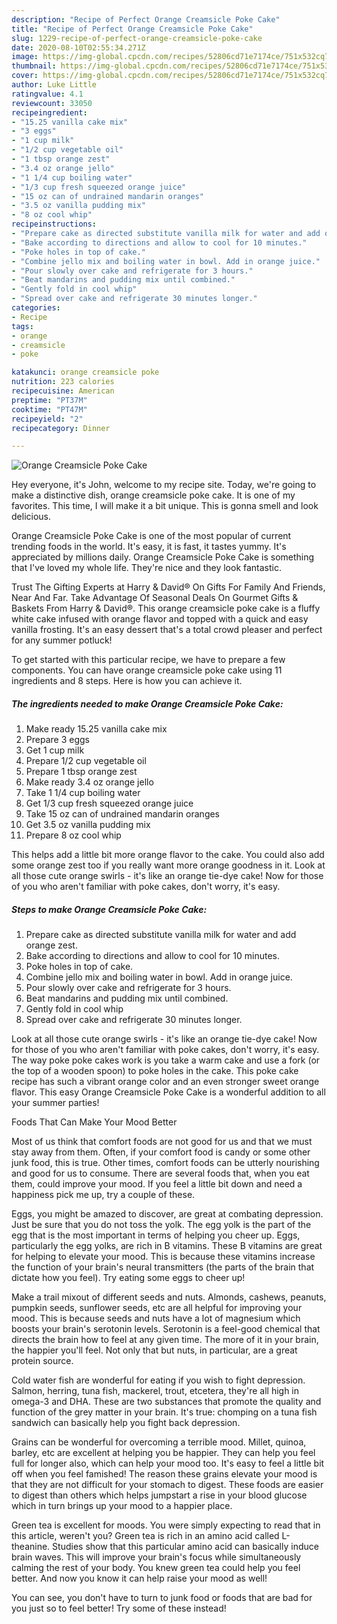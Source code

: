 ```yaml
---
description: "Recipe of Perfect Orange Creamsicle Poke Cake"
title: "Recipe of Perfect Orange Creamsicle Poke Cake"
slug: 1229-recipe-of-perfect-orange-creamsicle-poke-cake
date: 2020-08-10T02:55:34.271Z
image: https://img-global.cpcdn.com/recipes/52806cd71e7174ce/751x532cq70/orange-creamsicle-poke-cake-recipe-main-photo.jpg
thumbnail: https://img-global.cpcdn.com/recipes/52806cd71e7174ce/751x532cq70/orange-creamsicle-poke-cake-recipe-main-photo.jpg
cover: https://img-global.cpcdn.com/recipes/52806cd71e7174ce/751x532cq70/orange-creamsicle-poke-cake-recipe-main-photo.jpg
author: Luke Little
ratingvalue: 4.1
reviewcount: 33050
recipeingredient:
- "15.25 vanilla cake mix"
- "3 eggs"
- "1 cup milk"
- "1/2 cup vegetable oil"
- "1 tbsp orange zest"
- "3.4 oz orange jello"
- "1 1/4 cup boiling water"
- "1/3 cup fresh squeezed orange juice"
- "15 oz can of undrained mandarin oranges"
- "3.5 oz vanilla pudding mix"
- "8 oz cool whip"
recipeinstructions:
- "Prepare cake as directed substitute vanilla milk for water and add orange zest."
- "Bake according to directions and allow to cool for 10 minutes."
- "Poke holes in top of cake."
- "Combine jello mix and boiling water in bowl. Add in orange juice."
- "Pour slowly over cake and refrigerate for 3 hours."
- "Beat mandarins and pudding mix until combined."
- "Gently fold in cool whip"
- "Spread over cake and refrigerate 30 minutes longer."
categories:
- Recipe
tags:
- orange
- creamsicle
- poke

katakunci: orange creamsicle poke 
nutrition: 223 calories
recipecuisine: American
preptime: "PT37M"
cooktime: "PT47M"
recipeyield: "2"
recipecategory: Dinner

---
```



![Orange Creamsicle Poke Cake](https://img-global.cpcdn.com/recipes/52806cd71e7174ce/751x532cq70/orange-creamsicle-poke-cake-recipe-main-photo.jpg)

Hey everyone, it's John, welcome to my recipe site. Today, we're going to make a distinctive dish, orange creamsicle poke cake. It is one of my favorites. This time, I will make it a bit unique. This is gonna smell and look delicious.

Orange Creamsicle Poke Cake is one of the most popular of current trending foods in the world. It's easy, it is fast, it tastes yummy. It's appreciated by millions daily. Orange Creamsicle Poke Cake is something that I've loved my whole life. They're nice and they look fantastic.

Trust The Gifting Experts at Harry &amp; David® On Gifts For Family And Friends, Near And Far. Take Advantage Of Seasonal Deals On Gourmet Gifts &amp; Baskets From Harry &amp; David®. This orange creamsicle poke cake is a fluffy white cake infused with orange flavor and topped with a quick and easy vanilla frosting. It&#39;s an easy dessert that&#39;s a total crowd pleaser and perfect for any summer potluck!


To get started with this particular recipe, we have to prepare a few components. You can have orange creamsicle poke cake using 11 ingredients and 8 steps. Here is how you can achieve it.

<!--inarticleads1-->

##### The ingredients needed to make Orange Creamsicle Poke Cake:

1. Make ready 15.25 vanilla cake mix
1. Prepare 3 eggs
1. Get 1 cup milk
1. Prepare 1/2 cup vegetable oil
1. Prepare 1 tbsp orange zest
1. Make ready 3.4 oz orange jello
1. Take 1 1/4 cup boiling water
1. Get 1/3 cup fresh squeezed orange juice
1. Take 15 oz can of undrained mandarin oranges
1. Get 3.5 oz vanilla pudding mix
1. Prepare 8 oz cool whip


This helps add a little bit more orange flavor to the cake. You could also add some orange zest too if you really want more orange goodness in it. Look at all those cute orange swirls - it&#39;s like an orange tie-dye cake! Now for those of you who aren&#39;t familiar with poke cakes, don&#39;t worry, it&#39;s easy. 

<!--inarticleads2-->

##### Steps to make Orange Creamsicle Poke Cake:

1. Prepare cake as directed substitute vanilla milk for water and add orange zest.
1. Bake according to directions and allow to cool for 10 minutes.
1. Poke holes in top of cake.
1. Combine jello mix and boiling water in bowl. Add in orange juice.
1. Pour slowly over cake and refrigerate for 3 hours.
1. Beat mandarins and pudding mix until combined.
1. Gently fold in cool whip
1. Spread over cake and refrigerate 30 minutes longer.


Look at all those cute orange swirls - it&#39;s like an orange tie-dye cake! Now for those of you who aren&#39;t familiar with poke cakes, don&#39;t worry, it&#39;s easy. The way poke poke cakes work is you take a warm cake and use a fork (or the top of a wooden spoon) to poke holes in the cake. This poke cake recipe has such a vibrant orange color and an even stronger sweet orange flavor. This easy Orange Creamsicle Poke Cake is a wonderful addition to all your summer parties! 

Foods That Can Make Your Mood Better


Most of us think that comfort foods are not good for us and that we must stay away from them. Often, if your comfort food is candy or some other junk food, this is true. Other times, comfort foods can be utterly nourishing and good for us to consume. There are several foods that, when you eat them, could improve your mood. If you feel a little bit down and need a happiness pick me up, try a couple of these.

Eggs, you might be amazed to discover, are great at combating depression. Just be sure that you do not toss the yolk. The egg yolk is the part of the egg that is the most important in terms of helping you cheer up. Eggs, particularly the egg yolks, are rich in B vitamins. These B vitamins are great for helping to elevate your mood. This is because these vitamins increase the function of your brain's neural transmitters (the parts of the brain that dictate how you feel). Try eating some eggs to cheer up!

Make a trail mixout of different seeds and nuts. Almonds, cashews, peanuts, pumpkin seeds, sunflower seeds, etc are all helpful for improving your mood. This is because seeds and nuts have a lot of magnesium which boosts your brain's serotonin levels. Serotonin is a feel-good chemical that directs the brain how to feel at any given time. The more of it in your brain, the happier you'll feel. Not only that but nuts, in particular, are a great protein source.

Cold water fish are wonderful for eating if you wish to fight depression. Salmon, herring, tuna fish, mackerel, trout, etcetera, they're all high in omega-3 and DHA. These are two substances that promote the quality and function of the grey matter in your brain. It's true: chomping on a tuna fish sandwich can basically help you fight back depression. 

Grains can be wonderful for overcoming a terrible mood. Millet, quinoa, barley, etc are excellent at helping you be happier. They can help you feel full for longer also, which can help your mood too. It's easy to feel a little bit off when you feel famished! The reason these grains elevate your mood is that they are not difficult for your stomach to digest. These foods are easier to digest than others which helps jumpstart a rise in your blood glucose which in turn brings up your mood to a happier place.

Green tea is excellent for moods. You were simply expecting to read that in this article, weren't you? Green tea is rich in an amino acid called L-theanine. Studies show that this particular amino acid can basically induce brain waves. This will improve your brain's focus while simultaneously calming the rest of your body. You knew green tea could help you feel better. And now you know it can help raise your mood as well!

You can see, you don't have to turn to junk food or foods that are bad for you just so to feel better! Try some of these instead!

